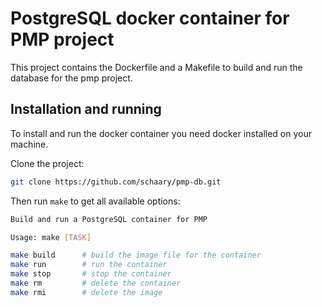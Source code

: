 # PostgreSQL docker container for PMP project

This project contains the Dockerfile and a Makefile to build and run the database for the pmp project.

## Installation and running

To install and run the docker container you need docker installed on your machine.

Clone the project:

```bash
git clone https://github.com/schaary/pmp-db.git
```

Then run `make` to get all available options:

```bash
Build and run a PostgreSQL container for PMP

Usage: make [TASK]

make build      # build the image file for the container
make run        # run the container
make stop       # stop the container
make rm         # delete the container
make rmi        # delete the image
```
